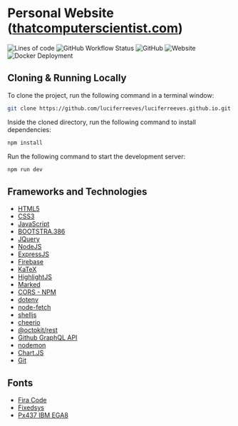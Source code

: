 # Personal Website ([thatcomputerscientist.com](https://thatcomputerscientist.com/))

![Lines of code](https://img.shields.io/tokei/lines/github/luciferreeves/luciferreeves.github.io?label=lines%20of%20code) ![GitHub Workflow Status](https://img.shields.io/github/workflow/status/luciferreeves/luciferreeves.github.io/Fly%20Deploy) ![GitHub](https://img.shields.io/github/license/luciferreeves/luciferreeves.github.io) ![Website](https://img.shields.io/website?down_color=red&down_message=offline&up_color=green&up_message=online&url=https%3A%2F%2Fthatcomputerscientist.com) ![Docker Deployment](https://img.shields.io/badge/deployed%20using-docker-informational)

## Cloning & Running Locally

To clone the project, run the following command in a terminal window:

```bash
git clone https://github.com/luciferreeves/luciferreeves.github.io.git
```

Inside the cloned directory, run the following command to install dependencies:

```bash
npm install
```

Run the following command to start the development server:

```bash
npm run dev
```

## Frameworks and Technologies

- [HTML5](https://developer.mozilla.org/en-US/docs/Web/HTML)
- [CSS3](https://developer.mozilla.org/en-US/docs/Web/CSS/)
- [JavaScript](https://developer.mozilla.org/en-US/docs/Web/JavaScript)
- [BOOTSTRA.386](http://kristopolous.github.io/BOOTSTRA.386/)
- [JQuery](https://jquery.com/)
- [NodeJS](https://nodejs.org/)
- [ExpressJS](https://expressjs.com/)
- [Firebase](https://firebase.google.com/)
- [KaTeX](https://katex.org/)
- [HighlightJS](https://highlightjs.org/)
- [Marked](https://marked.js.org/)
- [CORS - NPM](https://www.npmjs.com/package/cors)
- [dotenv](https://www.npmjs.com/package/dotenv)
- [node-fetch](https://www.npmjs.com/package/node-fetch)
- [shelljs](https://www.npmjs.com/package/shelljs)
- [cheerio](https://www.npmjs.com/package/cheerio)
- [@octokit/rest](https://www.npmjs.com/package/@octokit/rest)
- [Github GraphQL API](https://docs.github.com/en/graphql)
- [nodemon](https://www.npmjs.com/package/nodemon)
- [Chart.JS](https://www.chartjs.org/)
- [Git](https://git-scm.com/)

## Fonts
- [Fira Code](https://fonts.google.com/specimen/Fira+Code)
- [Fixedsys](https://en.wikipedia.org/wiki/Fixedsys)
- [Px437 IBM EGA8](https://fontinfo.opensuse.org/families/Px437IBMEGA8.html)

